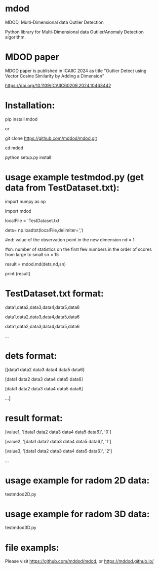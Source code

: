# mdod
MDOD, Multi-Dimensional data Outlier Detection

Python library for Multi-Dimensional data Outlier/Anomaly Detection algorithm.

# MDOD paper 
MDOD paper is published in ICAIIC 2024 as title "Outlier Detect using Vector Cosine Similarity by Adding a Dimension" 

https://doi.org/10.1109/ICAIIC60209.2024.10463442

# Installation:
 pip install mdod

or

 git clone https://github.com/mddod/mdod.git

 cd mdod

 python setup.py install

# usage example testmdod.py (get data from TestDataset.txt):
import numpy as np

import mdod

localFile = 'TestDataset.txt'

dets= np.loadtxt(localFile,delimiter=',')

#nd: value of the observation point in the new dimension
nd = 1

#sn: number of statistics on the first few numbers in the order of scores from large to small
sn = 15

result = mdod.md(dets,nd,sn)

print (result)



# TestDataset.txt format:
data1,data2,data3,data4,data5,data6

data1,data2,data3,data4,data5,data6

data1,data2,data3,data4,data5,data6

...

# dets format:
[[data1 data2 data3 data4 data5 data6] 

[data1 data2 data3 data4 data5 data6] 

[data1 data2 data3 data4 data5 data6] 

...]

# result format:
[value1, '[data1 data2 data3 data4 data5 data6]', '0']

[value2, '[data1 data2 data3 data4 data5 data6]', '1']

[value3, '[data1 data2 data3 data4 data5 data6]', '2']

...

# usage example for radom 2D data:
testmdod2D.py
# usage example for radom 3D data:
testmdod3D.py


# file exampls:
Please visit https://github.com/mddod/mdod, or https://mddod.github.io/

 
 
